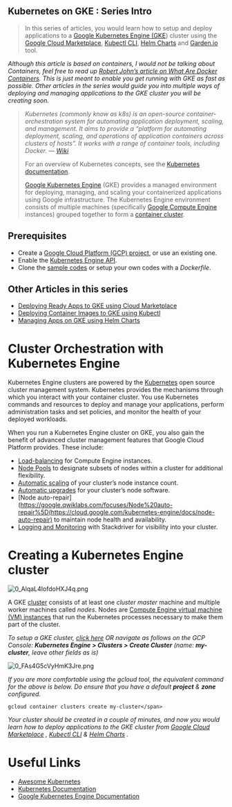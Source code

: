 ## Kubernetes on GKE : Series Intro


> In this series of articles, you would learn how to setup and deploy applications to a [Google Kubernetes Engine (GKE](https://cloud.google.com/kubernetes-engine)) cluster using the [Google Cloud Marketplace](https://cloud.google.com/marketplace), [Kubectl CLI](https://kubernetes.io/docs/tasks/tools/install-kubectl/), [Helm Charts](https://helm.sh/) and [Garden.io](http://garden.io/) tool.

_Although this article is based on containers, I would not be talking about Containers, feel free to read up_ [_Robert John’s article on What Are Docker Containers_](/@robertjohn_15390/what-are-docker-containers-d1d89739484e)_.
This is just meant to enable you get running with GKE as fast as possible.
Other articles in the series would guide you into multiple ways of deploying and managing applications to the GKE cluster you will be creating soon._

> _Kubernetes (commonly know as k8s) is an open-source container-orchestration system for automating application deployment, scaling, and management. It aims to provide a “platform for automating deployment, scaling, and operations of application containers across clusters of hosts”.
> It works with a range of container tools, including Docker. —_ [_Wiki_](https://en.wikipedia.org/wiki/Kubernetes)
> 
> For an overview of Kubernetes concepts, see the [Kubernetes documentation](https://kubernetes.io/docs/concepts/).
> 
> [Google Kubernetes Engine](https://cloud.google.com/kubernetes-engine/) (GKE) provides a managed environment for deploying, managing, and scaling your containerized applications using Google infrastructure. The Kubernetes Engine environment consists of multiple machines (specifically [Google Compute Engine](https://cloud.google.com/compute) instances) grouped together to form a [container cluster](https://cloud.google.com/kubernetes-engine/docs/concepts/cluster-architecture).

## Prerequisites

*   Create a [Google Cloud Platform (GCP) project](https://console.cloud.google.com/project), or use an existing one.
*   Enable the [Kubernetes Engine API](https://console.developers.google.com/apis/api/container.googleapis.com/overview).
*   Clone the [sample codes](https://github.com/Timtech4u/flask-docker) or setup your own codes with a _Dockerfile_.

## Other Articles in this series

*   [Deploying Ready Apps to GKE using Cloud Marketplace](https://fullstackgcp.com/deploying-ready-apps-to-gke-using-cloud-marketplace-4353ea499546)
*   [Deploying Container Images to GKE using Kubectl](#)
*   [Managing Apps on GKE using Helm Charts](#)

# Cluster Orchestration with Kubernetes Engine

Kubernetes Engine clusters are powered by the [Kubernetes](https://kubernetes.io/) open source cluster management system. Kubernetes provides the mechanisms through which you interact with your container cluster. You use Kubernetes commands and resources to deploy and manage your applications, perform administration tasks and set policies, and monitor the health of your deployed workloads.

When you run a Kubernetes Engine cluster on GKE, you also gain the benefit of advanced cluster management features that Google Cloud Platform provides. These include:

*   [Load-balancing](https://cloud.google.com/compute/docs/load-balancing-and-autoscaling) for Compute Engine instances.
*   [Node Pools](https://cloud.google.com/kubernetes-engine/docs/node-pools) to designate subsets of nodes within a cluster for additional flexibility.
*   [Automatic scaling](https://cloud.google.com/kubernetes-engine/docs/cluster-autoscaler) of your cluster’s node instance count.
*   [Automatic upgrades](https://cloud.google.com/kubernetes-engine/docs/node-auto-upgrade) for your cluster’s node software.
*   [Node auto-repair](https://google.qwiklabs.com/focuses/Node%20auto-repair%5D(https://cloud.google.com/kubernetes-engine/docs/node-auto-repair) to maintain node health and availability.
*   [Logging and Monitoring](https://cloud.google.com/kubernetes-engine/docs/how-to/logging) with Stackdriver for visibility into your cluster.

# Creating a Kubernetes Engine cluster


![0_AlqaL4IofdoHXJ4q.png](https://cdn.hashnode.com/res/hashnode/image/upload/v1582520420477/wbS6fxVJ-.png)

A GKE [cluster](https://cloud.google.com/kubernetes-engine/docs/concepts/cluster-architecture) consists of at least one _cluster master_ machine and multiple worker machines called _nodes_. Nodes are [Compute Engine virtual machine (VM) instances](https://cloud.google.com/compute/docs/instances/) that run the Kubernetes processes necessary to make them part of the cluster.

_To setup a GKE cluster,_ [_click here_](https://console.cloud.google.com/kubernetes/add) _OR navigate as follows on the GCP Console:_ **_Kubernetes Engine > Clusters > Create Cluster_** _(name:_ **_my-cluster_**_, leave other fields as is)_


![0_FAs4G5cVyHmK3Jre.png](https://cdn.hashnode.com/res/hashnode/image/upload/v1582520460522/g9XWuaqm5.png)



_If you are more comfortable using the gcloud tool, the equivalent command for the above is below._ _Do ensure that you have a default_ **_project_** _&_ **_zone_** _configured._


```
gcloud container clusters create my-cluster</span>
```


*Your cluster should be created in a couple of minutes, and now you would learn how to deploy applications to the GKE cluster from  [Google Cloud Marketplace](https://fullstackgcp.com/deploying-ready-apps-to-gke-using-cloud-marketplace-4353ea499546) , [ Kubectl CLI](#)  &  [Helm Charts](#) .*

# Useful Links

*   [Awesome Kubernetes](https://github.com/ramitsurana/awesome-kubernetes)
*   [Kubernetes Documentation](https://kubernetes.io/docs/)
*   [Google Kubernetes Engine Documentation](https://cloud.google.com/kubernetes-engine/docs)